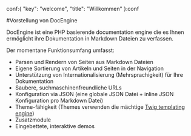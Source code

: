 conf:{
    "key": "welcome",
    "title": "Willkommen"
}:conf

#Vorstellung von DocEngine

DocEngine ist eine PHP basierende documentation engine die es Ihnen ermöglicht ihre Dokumentation in Markdown Dateien zu verfassen.

Der momentane Funktionsumfang umfasst:

- Parsen und Rendern von Seiten aus Markdown Dateien
- Eigene Sortierung von Artikeln und Seiten in der Navigation
- Unterstützung von Internationalisierung (Mehrsprachigkeit) für Ihre Dokumentation
- Saubere, suchmaschinenfreundliche URLs
- Konfiguration via JSON (eine globale JSON Datei + inline JSON Konfiguration pro Markdown Datei)
- Theme-fähigkeit (Themes verwenden die mächtige [Twig templating engine](http://twig.sensiolabs.org/))
- Zusatzmodule
- Eingebettete, interaktive demos